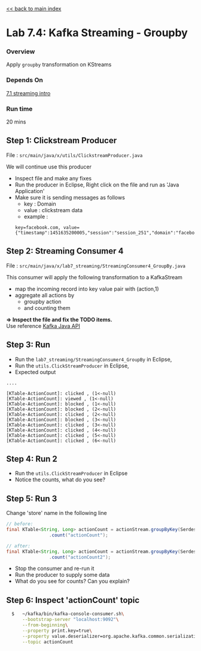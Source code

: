 <link rel='stylesheet' href='../assets/css/main.css'/>

[<< back to main index](../README.md)

# Lab 7.4: Kafka Streaming - Groupby

### Overview
Apply `groupby` transformation on KStreams

### Depends On
[7.1 streaming intro](7.1-streaming-intro.md)

### Run time
20 mins


## Step 1: Clickstream Producer
File : `src/main/java/x/utils/ClickstreamProducer.java`  

We will  continue use this producer
* Inspect file and make any fixes
* Run the producer in Eclipse, Right click on the file and run as 'Java Application'
* Make sure it is sending messages as follows
  - key : Domain
  - value : clickstream data
  - example  :
  ```
  key=facebook.com, value={"timestamp":1451635200005,"session":"session_251","domain":"facebook.com","cost":91,"user":"user_16","campaign":"campaign_5","ip":"ip_67","action":"clicked"}
  ```

## Step 2:  Streaming Consumer 4
File : `src/main/java/x/lab7_streaming/StreamingConsumer4_GroupBy.java`

This consumer will apply the following transformation to a KafkaStream
- map the incoming record into key value pair with (action,1)
- aggregate all actions by
    - groupby action
    - and counting them


**=> Inspect the file and fix the TODO items.**  
Use reference [Kafka Java API](https://kafka.apache.org/0102/javadoc/index.html)



## Step 3: Run
* Run the `lab7_streaming/StreamingConsumer4_GroupBy` in Eclipse,
* Run the `utils.ClickStreamProducer` in Eclipse,
* Expected output


```console
....

[KTable-ActionCount]: clicked , (1<-null)
[KTable-ActionCount]: viewed , (1<-null)
[KTable-ActionCount]: blocked , (1<-null)
[KTable-ActionCount]: blocked , (2<-null)
[KTable-ActionCount]: clicked , (2<-null)
[KTable-ActionCount]: blocked , (3<-null)
[KTable-ActionCount]: clicked , (3<-null)
[KTable-ActionCount]: clicked , (4<-null)
[KTable-ActionCount]: clicked , (5<-null)
[KTable-ActionCount]: clicked , (6<-null)
```


## Step 4: Run 2
* Run the `utils.ClickStreamProducer` in Eclipse
* Notice the counts, what do you see?

## Step 5: Run 3
Change 'store' name in the following line
```java
// before:
final KTable<String, Long> actionCount = actionStream.groupByKey(Serdes.String(), Serdes.Integer())
				.count("actionCount");

// after:
final KTable<String, Long> actionCount = actionStream.groupByKey(Serdes.String(), Serdes.Integer())
				.count("actionCount2");
```

* Stop the consumer and re-run it
* Run the producer to supply some data
* What do you see for counts?  Can you explain?

## Step 6: Inspect 'actionCount' topic
```bash
  $   ~/kafka/bin/kafka-console-consumer.sh\
      --bootstrap-server "localhost:9092"\
      --from-beginning\
      --property print.key=true\
      --property value.deserializer=org.apache.kafka.common.serialization.LongDeserializer\
      --topic actionCount
```

